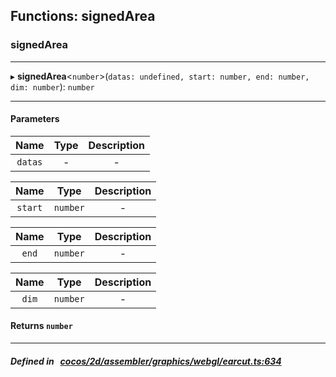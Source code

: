 ## Functions: signedArea

### signedArea


___
▸ **signedArea**<`number`\>(`datas: undefined, start: number, end: number, dim: number`): `number`
___


#### Parameters

| Name | Type | Description |
| :------: | :------: | :------: |
| `datas` | - | - |

| Name | Type | Description |
| :------: | :------: | :------: |
| `start` | `number` | - |

| Name | Type | Description |
| :------: | :------: | :------: |
| `end` | `number` | - |

| Name | Type | Description |
| :------: | :------: | :------: |
| `dim` | `number` | - |


#### Returns `number` 
___


##### Defined in &nbsp;   [cocos/2d/assembler/graphics/webgl/earcut.ts:634](https://github.com/cocos-creator/engine/blob/c7bf6b8a9/cocos/2d/assembler/graphics/webgl/earcut.ts#L634)&nbsp;
